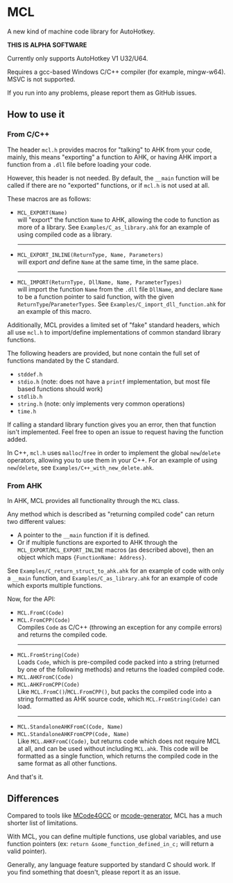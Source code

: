 # MCL
A new kind of machine code library for AutoHotkey.

**THIS IS ALPHA SOFTWARE**

Currently only supports AutoHotkey V1 U32/U64.

Requires a gcc-based Windows C/C++ compiler (for example, mingw-w64). MSVC is not supported.

If you run into any problems, please report them as GitHub issues.

## How to use it

### From C/C++

The header `mcl.h` provides macros for "talking" to AHK from your code, mainly, this means "exporting" a function to AHK, or having AHK import a function from a `.dll` file before loading your code.

However, this header is not needed. By default, the `__main` function will be called if there are no "exported" functions, or if `mcl.h` is not used at all.

These macros are as follows:

* `MCL_EXPORT(Name)` <br> will "export" the function `Name` to AHK, allowing the code to function as more of a library. See `Examples/C_as_library.ahk` for an example of using compiled code as a library. <hr>
* `MCL_EXPORT_INLINE(ReturnType, Name, Parameters)` <br> will export *and* define `Name` at the same time, in the same place. <hr>
* `MCL_IMPORT(ReturnType, DllName, Name, ParameterTypes)` <br> will import the function `Name` from the `.dll` file `DllName`, and declare `Name` to be a function pointer to said function, with the given `ReturnType`/`ParameterTypes`. See `Examples/C_import_dll_function.ahk` for an example of this macro.

Additionally, MCL provides a limited set of "fake" standard headers, which all use `mcl.h` to import/define implementations of common standard library functions.

The following headers are provided, but none contain the full set of functions mandated by the C standard. 

* `stddef.h`
* `stdio.h` (note: does not have a `printf` implementation, but most file based functions should work)
* `stdlib.h`
* `string.h` (note: only implements very common operations)
* `time.h`

If calling a standard library function gives you an error, then that function isn't implemented. Feel free to open an issue to request having the function added.

In C++, `mcl.h` uses `malloc`/`free` in order to implement the global `new`/`delete` operators, allowing you to use them in your C++. For an example of using `new`/`delete`, see `Examples/C++_with_new_delete.ahk`.

### From AHK

In AHK, MCL provides all functionality through the `MCL` class. 

Any method which is described as "returning compiled code" can return two different values:

* A pointer to the `__main` function if it is defined. 
* Or if multiple functions are exported to AHK through the `MCL_EXPORT`/`MCL_EXPORT_INLINE` macros (as described above), then an object which maps `{FunctionName: Address}`. 

See `Examples/C_return_struct_to_ahk.ahk` for an example of code with only a `__main` function, and `Examples/C_as_library.ahk` for an example of code which exports multiple functions.

Now, for the API:

* `MCL.FromC(Code)` 
* `MCL.FromCPP(Code)` <br> Compiles `Code` as C/C++ (throwing an exception for any compile errors) and returns the compiled code. <hr>
* `MCL.FromString(Code)` <br> Loads `Code`, which is pre-compiled code packed into a string (returned by one of the following methods) and returns the loaded compiled code.
* `MCL.AHKFromC(Code)`
* `MCL.AHKFromCPP(Code)` <br> Like `MCL.FromC()`/`MCL.FromCPP()`, but packs the compiled code into a string formatted as AHK source code, which `MCL.FromString(Code)` can load. <hr>
* `MCL.StandaloneAHKFromC(Code, Name)` 
* `MCL.StandaloneAHKFromCPP(Code, Name)` <br> Like `MCL.AHKFromC(Code)`, but returns code which does not require MCL at all, and can be used without including `MCL.ahk`. This code will be formatted as a single function, which returns the compiled code in the same format as all other functions.

And that's it.

## Differences

Compared to tools like [MCode4GCC](https://github.com/joedf/MCode4GCC) or [mcode-generator](https://github.com/zxc010613/mcode-generator), MCL has a much shorter list of limitations.

With MCL, you can define multiple functions, use global variables, and use function pointers (ex: `return &some_function_defined_in_c;` will return a valid pointer).

Generally, any language feature supported by standard C should work. If you find something that doesn't, please report it as an issue.
